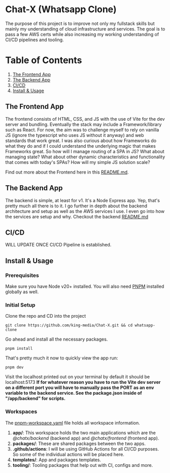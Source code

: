 # Chat-X (Whatsapp Clone)

The purpose of this project is to improve not only my fullstack skills but mainly my understanding of cloud infrastructure and services. The goal is to pass a few AWS certs while also increasing my working understanding of CI/CD pipelines and tooling.

# Table of Contents

1. [The Frontend App](#the-frontend-app)
2. [The Backend App](#the-backend-app)
3. [CI/CD](#cicd)
4. [Install & Usage](#install--usage)

## The Frontend App

The frontend consists of HTML, CSS, and JS with the use of Vite for the dev server and bundling. Eventually the stack may include a Framework/library such as React. For now, the aim was to challenge myself to rely on vanilla JS (ignore the typescript who uses JS without it anyway) and web standards that work great. I was also curious about how Frameworks do what they do and if I could understand the underlying magic that makes Frameworks great. So how will I manage routing of a SPA in JS? What about managing state? What about other dynamic characteristics and functionality that comes with today's SPAs? How will my simple JS solution scale?

Find out more about the Frontend here in this [README.md](./app/frontend/README.MD).

## The Backend App

The backend is simple, at least for v1. It's a Node Express app. Yep, that's pretty much all there is to it. I go further in depth about the backend architecture and setup as well as the AWS services I use. I even go into how the services are setup and why. Checkout the backend [README.md](./app/backend/README.md)

## CI/CD

WILL UPDATE ONCE CI/CD Pipeline is established.

## Install & Usage

### Prerequisites

Make sure you have Node v20+ installed. You will also need [PNPM](https://pnpm.io/installation) installed globally as well.

### Initial Setup

Clone the repo and CD into the project

    git clone https://github.com/king-media/Chat-X.git && cd whatsapp-clone

Go ahead and install all the necessary packages.

    pnpm install

That's pretty much it now to quickly view the app run:

    pnpm dev

Visit the localhost printed out on your terminal by default it should be localhost:5173
**If for whatever reason you have to run the Vite dev server on a different port you will have to manually pass the PORT as an env variable to the backend service. See the package.json inside of "/app/backend" for scripts.**

### Workspaces

The [pnpm-workspace.yaml](./pnpm-workspace.yaml) file holds all workspace information.

1. **app/**: This workspace holds the two main applications which are the _@chatx/backend_ (backend app) and _@chatx/frontend_ (frontend app).
2. **packages/**: These are shared packages between the two apps.
3. **.github/actions**: I will be using GitHub Actions for all CI/CD purposes. So some of the individual actions will be placed here.
4. **templates/**: App and packages templates.
5. **tooling/**: Tooling packages that help out with CI, configs and more.
